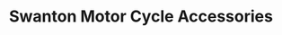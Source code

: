 ---
title: "Swanton Motor Cycle Accessories"
url: /cork/swanton-motor-cycle-accessories/
shop: Motorrad
---